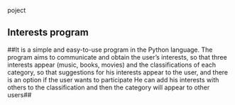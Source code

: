 poject
## Interests program ##

##It is a simple and easy-to-use program in the Python language. The program aims to communicate and obtain the user’s interests, so that three interests appear (music, books, movies) and the classifications of each category, so that suggestions for his interests appear to the user, and there is an option if the user wants to participate He can add his interests with others to the classification and then the category will appear to other users##
